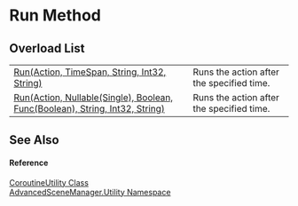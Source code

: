 # Run Method


## Overload List
<table>
<tr>
<td><a href="M_AdvancedSceneManager_Utility_CoroutineUtility_Run_1">Run(Action, TimeSpan, String, Int32, String)</a></td>
<td>Runs the action after the specified time.</td></tr>
<tr>
<td><a href="M_AdvancedSceneManager_Utility_CoroutineUtility_Run">Run(Action, Nullable(Single), Boolean, Func(Boolean), String, Int32, String)</a></td>
<td>Runs the action after the specified time.</td></tr>
</table>

## See Also


#### Reference
<a href="T_AdvancedSceneManager_Utility_CoroutineUtility">CoroutineUtility Class</a>  
<a href="N_AdvancedSceneManager_Utility">AdvancedSceneManager.Utility Namespace</a>  
